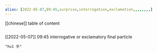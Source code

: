 ```yaml
---
alias: [2022-05-07,09:45,surprise,interrogation,exclamation,,,,,,,,]
---
```

[[chinese]]
table of content
```toc
```

[[2022-05-07]] 09:45
interrogative or exclamatory final particle
```query
"hu1 乎"
```